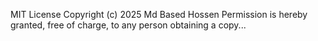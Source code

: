 MIT License
Copyright (c) 2025 Md Based Hossen
Permission is hereby granted, free of charge, to any person obtaining a copy...
